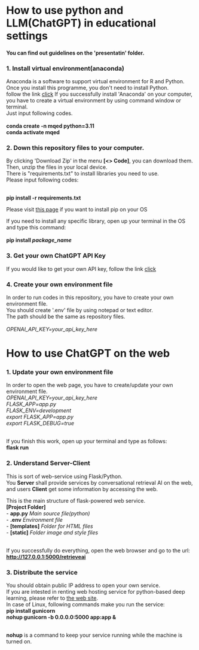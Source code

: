 # How to use python and LLM(ChatGPT) in educational settings

<h4>You can find out guidelines on the 'presentatin' folder.</h4>

<h3>1. Install virtual environment(anaconda)</h3>
Anaconda is a software to support virtual environment for R and Python. Once you install this programme, you don't need to install Python.<br>
follow the link <a href="https://www.anaconda.com/download/">click</a>
If you successfully install 'Anaconda' on your computer, you have to create a virtual environment by using command window or terminal.<br>
Just input following codes.<br><br>
<b>conda create -n mqed python=3.11</b><br>
<b>conda activate mqed</b>

<h3>2. Down this repository files to your computer.</h3>
By clicking 'Download Zip' in the menu <b>[<> Code]</b>, you can download them.<br>
Then, unzip the files in your local device.<br>
There is "requirements.txt" to install libraries you need to use.<br>
Please input following codes:<br><br>
  
<b>pip install -r requirements.txt</b><br>

<p>Please visit <a href='https://pip.pypa.io/en/stable/installation/'>this page</a> if you want to install pip on your OS</p>

If you need to install any specific library, open up your terminal in the OS and type this command:<br><br>
<b>pip install <i>package_name</i></b>

<h3>3. Get your own ChatGPT API Key</h3>
If you would like to get your own API key, follow the link <a href="https://www.howtogeek.com/885918/how-to-get-an-openai-api-key/">click</a>

<h3>4. Create your own environment file</h3>
In order to run codes in this repository, you have to create your own environment file.<br>
You should create '.env' file by using notepad or text editor.<br>
The path should be the same as repository files.<br><br>

<i>
OPENAI_API_KEY=your_api_key_here<br>
</i>

# How to use ChatGPT on the web

<h3>1. Update your own environment file</h3>
In order to open the web page, you have to create/update your own environment file.<br>

<i>
OPENAI_API_KEY=your_api_key_here<br>
FLASK_APP=app.py<br>
FLASK_ENV=development<br>
export FLASK_APP=app.py<br>
export FLASK_DEBUG=true<br><br>
</i>

If you finish this work, open up your terminal and type as follows:<br>
<b>flask run</b>

<h3>2. Understand Server-Client</h3>
This is sort of web-service using Flask/Python.<br>
You <b>Server</b> shall provide services by conversational retrieval AI on the web, <br>
and users <b>Client</b> get some information by accessing the web.<br>

This is the main structure of flask-powered web service.<br>
<b>[Project Folder]</b><br>
\- <b>app.py</b> <i>Main source file(python)</i><br>
\- <b>.env</b> <i>Environment file</i><br>
\- <b>[templates]</b> <i>Folder for HTML files</i><br>
\- <b>[static]</b> <i>Folder image and style files</i><br><br>

If you successfully do everything, open the web browser and go to the url:<br>
<b>http://127.0.0.1:5000/retrieveai</b>

<h3>3. Distribute the service</h3>
You should obtain public IP address to open your own service.<br>
If you are intested in renting web hosting service for python-based deep learning, please refer to <a href='https://www.unite.ai/best-gpu-hosting-providers/'>the web site</a>.<br>
In case of Linux, following commands make you run the service:<br>
<b>pip install gunicorn</b><br>
<b>nohup gunicorn -b 0.0.0.0:5000 app:app &</b><br><br>

<b>nohup</b> is a command to keep your service running while the machine is turned on.

